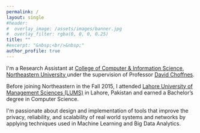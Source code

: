 ```yaml
---
permalink: /
layout: single
#header:
#  overlay_image: /assets/images/banner.jpg
#  overlay_filter: rgba(0, 0, 0, 0.25)
title: ""
#excerpt: "&nbsp;<br/>&nbsp;"
author_profile: true
---
```


I'm a Research Assistant at <a href="http://ccis.neu.edu">College of Computer & Information Science, Northeastern University </a> under the supervision of Professor <a href="http://david.choffnes.com">David Choffnes</a>.

Before joining Northeastern in the Fall 2015, I attended <a href="http://lums.edu.pk/"> Lahore University of Management Sciences (LUMS)</a> in Lahore, Pakistan and earned a Bachelor’s degree in Computer Science.

I'm passionate about design and implementation of tools that improve the privacy, reliability, and scalability of real world systems and networks by applying techniques used in Machine Learning and Big Data Analytics.
